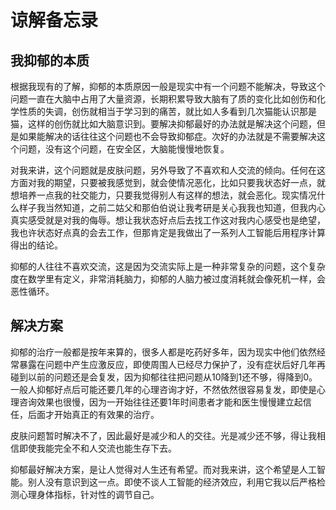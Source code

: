 # 谅解备忘录

## 我抑郁的本质
根据我现有的了解，抑郁的本质原因一般是现实中有一个问题不能解决，导致这个问题一直在大脑中占用了大量资源，长期积累导致大脑有了质的变化比如创伤和化学性质的失调，创伤就相当于学习到的痛苦，就比如人多看到几次猫能认识那是猫，这样的创伤就比如大脑意识到。要解决抑郁最好的办法就是解决这个问题，但是如果能解决的话往往这个问题也不会导致抑郁症。次好的办法就是不需要解决这个问题，没有这个问题，在安全区，大脑能慢慢地恢复。

对我来讲，这个问题就是皮肤问题，另外导致了不喜欢和人交流的倾向。任何在这方面对我的期望，只要被我感觉到，就会使情况恶化，比如只要我状态好一点，就想培养一点我的社交能力，只要我觉得别人有这样的想法，就会恶化。现实情况什么样子我当然知道，之前二姑父和那伯伯说让我考研是关心我我也知道，但我内心真实感受就是对我的侮辱。想让我状态好点后去找工作这对我内心感受也是绝望，我也许状态好点真的会去工作，但那肯定是我做出了一系列人工智能后用程序计算得出的结论。

抑郁的人往往不喜欢交流，这是因为交流实际上是一种非常复杂的问题，这个复杂度在数学里有定义，非常消耗脑力，抑郁的人脑力被过度消耗就会像死机一样，会恶性循环。

## 解决方案
抑郁的治疗一般都是按年来算的，很多人都是吃药好多年，因为现实中他们依然经常暴露在问题中产生应激反应，即使周围人已经尽力保护了，没有症状后好几年再碰到以前的问题还是会复发，因为抑郁往往把问题从10降到1还不够，得降到0。一般人抑郁好点后可能还要几年的心理咨询才好，不然依然很容易复发，即使是心理咨询效果也很慢，因为一开始往往还要1年时间患者才能和医生慢慢建立起信任，后面才开始真正的有效果的治疗。

皮肤问题暂时解决不了，因此最好是减少和人的交往。光是减少还不够，得让我相信即使我能完全不和人交流也能生存下去。

抑郁最好解决方案，是让人觉得对人生还有希望。而对我来讲，这个希望是人工智能。别人没有意识到这一点。即使不谈人工智能的经济效应，利用它我以后严格检测心理身体指标，针对性的调节自己。
